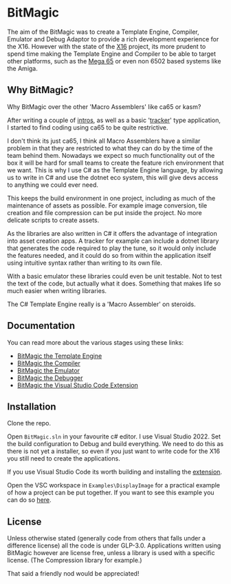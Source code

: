 # BitMagic

The aim of the BitMagic was to create a Template Engine, Compiler, Emulator and Debug Adaptor to provide a rich development experience for the X16. However with the state of the [X16](https://www.commanderx16.com/) project, its more prudent to spend time making the Template Engine and Compiler to be able to target other platforms, such as the [Mega 65](https://mega65.org/) or even non 6502 based systems like the Amiga.

## Why BitMagic?

Why BitMagic over the other 'Macro Assemblers' like ca65 or kasm?

After writing a couple of [intros](https://www.commanderx16.com/forum/index.php?/profile/1576-yazwho/content/&type=downloads_file), as well as a basic '[tracker](https://github.com/Yazwh0/BitPlayer)' type application, I started to find coding using ca65 to be quite restrictive.

I don't think its just ca65, I think all Macro Assemblers have a similar problem in that they are restricted to what they can do by the time of the team behind them. Nowadays we expect so much functionality out of the box it will be hard for small teams to create the feature rich environment that we want. This is why I use C# as the Template Engine language, by allowing us to write in C# and use the dotnet eco system, this will give devs access to anything we could ever need.

This keeps the build environment in one project, including as much of the maintenance of assets as possible. For example image conversion, tile creation and file compression can be put inside the project. No more delicate scripts to create assets.

As the libraries are also written in C# it offers the advantage of integration into asset creation apps. A tracker for example can include a dotnet library that generates the code required to play the tune, so it would only include the features needed, and it could do so from within the application itself using intuitive syntax rather than writing to its own file.

With a basic emulator these libraries could even be unit testable. Not to test the text of the code, but actually what it does. Something that makes life so much easier when writing libraries.

The C# Template Engine really is a 'Macro Assembler' on steroids.

## Documentation

You can read more about the various stages using these links:

- [BitMagic the Template Engine](Documentation/TemplateEngine.md)
- [BitMagic the Compiler](Documentation/Compiler.md)
- [BitMagic the Emulator](Documentation/Emulator.md)
- [BitMagic the Debugger](Documentation/Debugger.md)
- [BitMagic the Visual Studio Code Extension](BitMagic.VscGrammar/README.md)

## Installation

Clone the repo.

Open `BitMagic.sln` in your favourite c# editor. I use Visual Studio 2022. Set the build configuration to Debug and build everything. We need to do this as there is not yet a installer, so even if you just want to write code for the X16 you still need to create the applications.

If you use Visual Studio Code its worth building and installing the [extension](BitMagic.VscGrammar/README.md).

Open the VSC workspace in `Examples\DisplayImage` for a practical example of how a project can be put together. If you want to see this example you can do so [here](https://www.commanderx16.com/forum/index.php?/files/file/228-bitmagic-example/).

## License

Unless otherwise stated (generally code from others that falls under a difference license) all the code is under GLP-3.0. Applications written using BitMagic however are license free, unless a library is used with a specific license. (The Compression library for example.)

That said a friendly nod would be appreciated!

